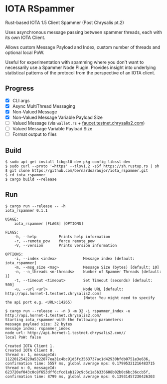# IOTA RSpammer

Rust-based IOTA 1.5 Client Spammer (Post Chrysalis pt.2)

Uses asynchronous message passing between spammer threads, each with its own IOTA Client.

Allows custom Message Payload and Index, custom number of threads and optional local PoW.

Useful for experimentation with spamming where you don't want to necessarily use a Spammer Node Plugin.
Provides insight into underlying statistical patterns of the protocol from the perspective of an IOTA client.

## Progress
- [x] CLI args
- [x] Async MultiThread Messaging
- [x] Non-Valued Message
- [x] Non-Valued Message Variable Payload Size
- [ ] Valued Message (via `wallet.rs` + [faucet.testnet.chrysalis2.com](https://faucet.testnet.chrysalis2.com/))
- [ ] Valued Message Variable Payload Size
- [ ] Format output to files

## Build
```
$ sudo apt-get install libgsl0-dev pkg-config libssl-dev
$ sudo curl --proto '=https' --tlsv1.2 -sSf https://sh.rustup.rs | sh
$ git clone https://github.com/bernardoaraujor/iota_rspammer.git
$ cd iota_rspammer
$ cargo build --release
```

## Run
```
$ cargo run --release -- -h
iota_rspammer 0.1.1

USAGE:
    iota_rspammer [FLAGS] [OPTIONS]

FLAGS:
    -h, --help          Prints help information
    -r, --remote_pow    force remote_pow
    -V, --version       Prints version information

OPTIONS:
    -i, --index <index>            Message index [default: iota_rspammer]
    -m, --msg_size <msg>           Message Size (bytes) [default: 10]
    -n, --n_threads <n-threads>    Number of Spammer Threads [default: 1]
    -t, --timeout <timeout>        Set Timeout (seconds) [default: 500]
    -u, --url <url>                Node URL [default: http://api.hornet-1.testnet.chrysalis2.com]
                                   (Note: You might need to specify the api port e.g. <URL>:14265)
```

```
$ cargo run --release -- -n 3 -m 32 -i rspammer_index -u http://api.hornet-1.testnet.chrysalis2.com/
Starting iota_rspammer with the following parameters:
message payload size: 32 bytes
message index: rspammer_index
node url: http://api.hornet-1.testnet.chrysalis2.com//
local PoW: false

Created IOTA Client 1.
Created IOTA Client 0.
thread n: 1, messageId: 112201254220a5322877ea31c4bc91d5fc3563737ac1d42930bfdb0751e3e636, confirmation time: 5557 ms, global average mps: 0.17995321216483715
thread n: 0, messageId: 623720ef043c0c8f653dff6cfcd1eb129c9c6c1a5b336608b02b0c6bc36ccb5f, confirmation time: 8799 ms, global average mps: 0.13931457230426303

```
